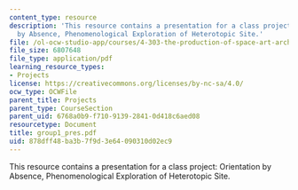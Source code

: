 ```yaml
---
content_type: resource
description: 'This resource contains a presentation for a class project: Orientation
  by Absence, Phenomenological Exploration of Heterotopic Site.'
file: /ol-ocw-studio-app/courses/4-303-the-production-of-space-art-architecture-and-urbanism-in-dialogue-fall-2006/878dff48ba3b7f9d3e64090310d02ec9_group1_pres.pdf
file_size: 6807648
file_type: application/pdf
learning_resource_types:
- Projects
license: https://creativecommons.org/licenses/by-nc-sa/4.0/
ocw_type: OCWFile
parent_title: Projects
parent_type: CourseSection
parent_uid: 6768a0b9-f710-9139-2841-0d418c6aed08
resourcetype: Document
title: group1_pres.pdf
uid: 878dff48-ba3b-7f9d-3e64-090310d02ec9
---
```

This resource contains a presentation for a class project: Orientation by Absence, Phenomenological Exploration of Heterotopic Site.